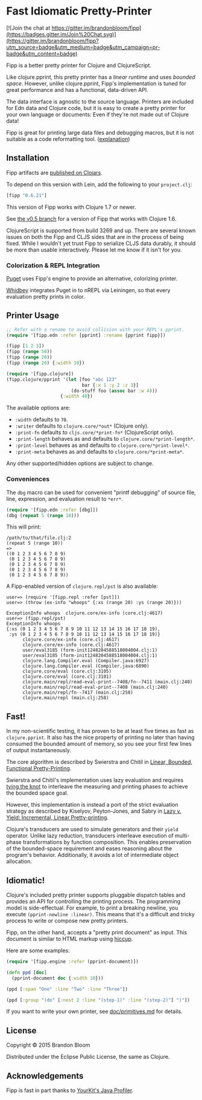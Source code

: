 # Fast Idiomatic Pretty-Printer

[![Join the chat at https://gitter.im/brandonbloom/fipp](https://badges.gitter.im/Join%20Chat.svg)](https://gitter.im/brandonbloom/fipp?utm_source=badge&utm_medium=badge&utm_campaign=pr-badge&utm_content=badge)

Fipp is a better pretty printer for Clojure and ClojureScript.

Like clojure.pprint, this pretty printer has a *linear runtime* and uses
*bounded space*. However, unlike clojure.pprint, Fipp's implementation is
tuned for great performance and has a functional, data-driven API.

The data interface is agnostic to the source language. Printers are included
for Edn data and Clojure code, but it is easy to create a pretty printer for
your own language or documents: Even if they're not made out of Clojure data!

Fipp is great for printing large data files and debugging macros, but it is
not suitable as a code reformatting tool. ([explanation][4])


## Installation

Fipp artifacts are [published on Clojars](https://clojars.org/fipp).

To depend on this version with Lein, add the following to your `project.clj`:

```clojure
[fipp "0.6.21"]
```

This version of Fipp works with Clojure 1.7 or newer.

See [the v0.5 branch](https://github.com/brandonbloom/fipp/tree/v0.5) for
a version of Fipp that works with Clojure 1.6.

ClojureScript is supported from build 3269 and up. There are several known
issues on both the Fipp and CLJS sides that are in the process of being fixed.
While I wouldn't yet trust Fipp to serialize CLJS data durably, it should be
more than usable interactively. Please let me know if it isn't for you.


### Colorization & REPL Integration

[Puget][2] uses Fipp's engine to provide an alternative, colorizing printer.

[Whidbey][3] integrates Puget in to nREPL via Leiningen, so that every
evaluation pretty prints in color.


## Printer Usage

```clojure
;; Refer with a rename to avoid collision with your REPL's pprint.
(require '[fipp.edn :refer [pprint] :rename {pprint fipp}])

(fipp [1 2 3])
(fipp (range 50))
(fipp (range 20))
(fipp (range 20) {:width 10})

(require '[fipp.clojure])
(fipp.clojure/pprint '(let [foo "abc 123"
                            bar {:x 1 :y 2 :z 3}]
                        (do-stuff foo (assoc bar :w 4)))
                    {:width 40})
```

The available options are:

- `:width` defaults to `70`.
- `:writer` defaults to `clojure.core/*out*` (Clojure only).
- `:print-fn` defaults to `cljs.core/*print-fn*` (ClojureScript only).
- `:print-length` behaves as and defaults to `clojure.core/*print-length*`.
- `:print-level` behaves as and defaults to `clojure.core/*print-level*`.
- `:print-meta` behaves as and defaults to `clojure.core/*print-meta*`.

Any other supported/hidden options are subject to change.

### Conveniences

The `dbg` macro can be used for convenient "printf debugging" of
source file, line, expression, and evaluation result to `*err*`.

```clojure
(require '[fipp.edn :refer [dbg]])
(dbg (repeat 5 (range 10)))
```

This will print:

```
/path/to/that/file.clj:2
(repeat 5 (range 10))
=>
((0 1 2 3 4 5 6 7 8 9)
 (0 1 2 3 4 5 6 7 8 9)
 (0 1 2 3 4 5 6 7 8 9)
 (0 1 2 3 4 5 6 7 8 9)
 (0 1 2 3 4 5 6 7 8 9))
```

A Fipp-enabled version of `clojure.repl/pst` is also available:

```
user=> (require '[fipp.repl :refer [pst]])
user=> (throw (ex-info "whoops" {:xs (range 20) :ys (range 20)}))

ExceptionInfo whoops  clojure.core/ex-info (core.clj:4617)
user=> (fipp.repl/pst)
ExceptionInfo whoops
{:xs (0 1 2 3 4 5 6 7 8 9 10 11 12 13 14 15 16 17 18 19),
 :ys (0 1 2 3 4 5 6 7 8 9 10 11 12 13 14 15 16 17 18 19)}
      clojure.core/ex-info (core.clj:4617)
      clojure.core/ex-info (core.clj:4617)
      user/eval3185 (form-init1248204588518004004.clj:1)
      user/eval3185 (form-init1248204588518004004.clj:1)
      clojure.lang.Compiler.eval (Compiler.java:6927)
      clojure.lang.Compiler.eval (Compiler.java:6890)
      clojure.core/eval (core.clj:3105)
      clojure.core/eval (core.clj:3101)
      clojure.main/repl/read-eval-print--7408/fn--7411 (main.clj:240)
      clojure.main/repl/read-eval-print--7408 (main.clj:240)
      clojure.main/repl/fn--7417 (main.clj:258)
      clojure.main/repl (main.clj:258)
```


## Fast!

In my non-scientific testing, it has proven to be at least five times as fast
as `clojure.pprint`.  It also has the nice property of printing no later than
having consumed the bounded amount of memory, so you see your first few lines
of output instantaneously.

The core algorithm is described by Swierstra and Chitil in
[Linear, Bounded, Functional Pretty-Printing][5].

Swierstra and Chitil's implementation uses lazy evaluation and requires
[tying the knot](http://www.haskell.org/haskellwiki/Tying_the_Knot) to
interleave the measuring and printing phases to achieve the bounded space goal.

However, this implementation is instead a port of the strict evaluation
strategy as described by Kiselyov, Peyton-Jones, and Sabry in
[Lazy v. Yield: Incremental, Linear Pretty-printing][6].

Clojure's transducers are used to simulate generators and their `yield`
operator. Unlike lazy reduction, transducers interleave execution of
multi-phase transformations by function composition. This enables preservation
of the bounded-space requirement and eases reasoning about the program's
behavior. Additionally, it avoids a lot of intermediate object allocation.


## Idiomatic!

Clojure's included pretty printer supports pluggable dispatch tables and
provides an API for controlling the printing process. The programming model
is side-effectual. For example, to print a breaking newline, you execute
`(pprint-newline :linear)`. This means that it's a difficult and tricky
process to write or compose new pretty printers.

Fipp, on the other hand, accepts a "pretty print document" as input. This
document is similar to HTML markup using [hiccup][7].

Here are some examples:

```clojure
(require '[fipp.engine :refer (pprint-document)])

(defn ppd [doc]
  (pprint-document doc {:width 10}))

(ppd [:span "One" :line "Two" :line "Three"])

(ppd [:group "(do" [:nest 2 :line "(step-1)" :line "(step-2)"] ")"])
```

If you want to write your own printer, see
[doc/primitives.md](doc/primitives.md) for details.


## License

Copyright © 2015 Brandon Bloom

Distributed under the Eclipse Public License, the same as Clojure.


## Acknowledgements

Fipp is fast in part thanks to [YourKit's Java Profiler][1].


[1]: http://www.yourkit.com/java/profiler/index.jsp
[2]: https://github.com/greglook/puget
[3]: https://github.com/greglook/whidbey
[4]: https://github.com/brandonbloom/fipp/issues/21#issuecomment-64693415
[5]: http://kar.kent.ac.uk/24041/1/LinearOlaf.pdf
[6]: http://www.cs.indiana.edu/~sabry/papers/yield-pp.pdf
[7]: https://github.com/weavejester/hiccup
